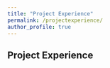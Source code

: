 ```yaml
---
title: "Project Experience"
permalink: /projectexperience/
author_profile: true
---
```


## Project Experience
